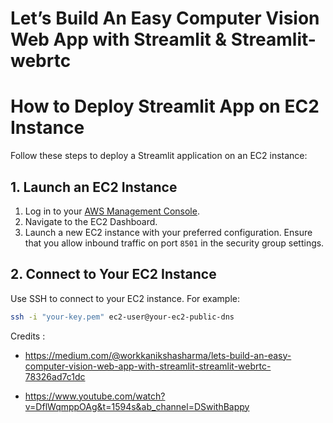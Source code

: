 
# Let’s Build An Easy Computer Vision Web App with Streamlit & Streamlit-webrtc


# How to Deploy Streamlit App on EC2 Instance

Follow these steps to deploy a Streamlit application on an EC2 instance:

## 1. Launch an EC2 Instance

1. Log in to your [AWS Management Console](https://aws.amazon.com/console/).
2. Navigate to the EC2 Dashboard.
3. Launch a new EC2 instance with your preferred configuration. Ensure that you allow inbound traffic on port `8501` in the security group settings.

## 2. Connect to Your EC2 Instance

Use SSH to connect to your EC2 instance. For example:

```bash
ssh -i "your-key.pem" ec2-user@your-ec2-public-dns
```

Credits : 

- https://medium.com/@workkanikshasharma/lets-build-an-easy-computer-vision-web-app-with-streamlit-streamlit-webrtc-78326ad7c1dc

- https://www.youtube.com/watch?v=DflWqmppOAg&t=1594s&ab_channel=DSwithBappy

